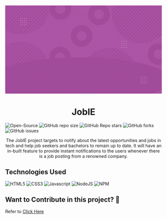 ![image](server/assets/jobie.gif)

<h1 align="center"> JobIE </h1>

<p align="center">

   ![Open-Source](https://img.shields.io/badge/-OPEN--SOURCE-%236fff00?style=for-the-badge&logo=github)
   ![GitHub repo size](https://img.shields.io/github/repo-size/akshatnema/jobie?color=green&label=SIZE&logo=github&style=for-the-badge)
   ![GitHub Repo stars](https://img.shields.io/github/stars/akshatnema/jobie?color=%2381f200&logo=github&style=for-the-badge)
   ![GitHub forks](https://img.shields.io/github/forks/akshatnema/jobie?color=%2300c8ff&logo=github&style=for-the-badge)
   ![GitHub issues](https://img.shields.io/github/issues/akshatnema/jobie?color=%23f6ff00&logo=github&style=for-the-badge)

</p>

<p align="center"> 
The JobIE project targets to notify about the latest opportunities and jobs in tech and help job seekers and bachelors to remain up to date. It will have an in-built feature to provide instant notifications to the users whenever there is a job posting from a renowned company.
</p>

## Technologies Used

![HTML5](https://img.shields.io/badge/-HTML5-white?color=ff6529&style=for-the-badge&logo=HTML5&logoColor=white&logoWidth=20)
![CSS3](https://img.shields.io/badge/-CSS3-orange?color=264DE4&style=for-the-badge&logo=CSS3&logoColor=white&logoWidth=20)
![Javascript](https://img.shields.io/badge/-javascript-white?style=for-the-badge&logo=javascript&logoColor=white&logoWidth=20&color=F1DB4E)
![NodeJS](https://img.shields.io/badge/-Node-orange?color=8BBF3F&style=for-the-badge&logo=NODE&logoColor=white&logoWidth=20)
![NPM](https://img.shields.io/badge/-NPM-brightgreen?color=DC2C34&style=for-the-badge&logo=NPM&logoColor=white&logoWidth=20)

## Want to Contribute in this project? 🚀
Refer to <a href="jobie/CONTRIBUTING.md">Click Here</a>
